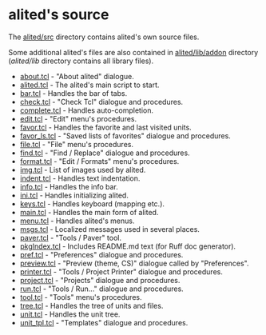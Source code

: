 # alited's source

The [alited/src](about.html) directory contains alited's own source files.

Some additional alited's files are also contained in [alited/lib/addon](../lib/addon/hl_alm.html) directory (*alited/lib* directory contains all library files).

  * [about.tcl](about.html) - "About alited" dialogue.
  * [alited.tcl](alited.html) - The alited's main script to start.
  * [bar.tcl](bar.html) - Handles the bar of tabs.
  * [check.tcl](check.html) - "Check Tcl" dialogue and procedures.
  * [complete.tcl](complete.html) - Handles auto-completion.
  * [edit.tcl](edit.html) - "Edit" menu's procedures.
  * [favor.tcl](favor.html) - Handles the favorite and last visited units.
  * [favor_ls.tcl](favor_ls.html) - "Saved lists of favorites" dialogue and procedures.
  * [file.tcl](file.html) - "File" menu's procedures.
  * [find.tcl](find.html) - "Find / Replace" dialogue and procedures.
  * [format.tcl](format.html) - "Edit / Formats" menu's procedures.
  * [img.tcl](img.html) - List of images used by alited.
  * [indent.tcl](indent.html) - Handles text indentation.
  * [info.tcl](info.html) - Handles the info bar.
  * [ini.tcl](ini.html) - Handles initializing alited.
  * [keys.tcl](keys.html) - Handles keyboard (mapping etc.).
  * [main.tcl](main.html) - Handles the main form of alited.
  * [menu.tcl](menu.html) - Handles alited's menus.
  * [msgs.tcl](msgs.html) - Localized messages used in several places.
  * [paver.tcl](paver.html) - "Tools / Paver" tool.
  * [pkgIndex.tcl](pkgIndex.html) - Includes README.md text (for Ruff doc generator).
  * [pref.tcl](pref.html) - "Preferences" dialogue and procedures.
  * [preview.tcl](preview.html) - "Preview (theme, CS)" dialogue called by "Preferences".
  * [printer.tcl](printer.html) - "Tools / Project Printer" dialogue and procedures.
  * [project.tcl](project.html) - "Projects" dialogue and procedures.
  * [run.tcl](run.html) - "Tools / Run..." dialogue and procedures.
  * [tool.tcl](tool.html) - "Tools" menu's procedures.
  * [tree.tcl](tree.html) - Handles the tree of units and files.
  * [unit.tcl](unit.html) - Handles the unit tree.
  * [unit_tpl.tcl](unit_tpl.html) - "Templates" dialogue and procedures.
